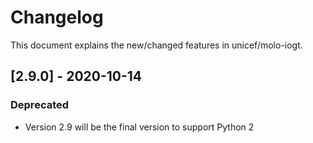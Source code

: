 # Changelog
This document explains the new/changed features in unicef/molo-iogt.

## [2.9.0] - 2020-10-14
### Deprecated
- Version 2.9 will be the final version to support Python 2

